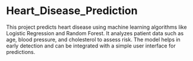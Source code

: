 # Heart_Disease_Prediction
This project predicts heart disease using machine learning algorithms like Logistic Regression and Random Forest. It analyzes patient data such as age, blood pressure, and cholesterol to assess risk. The model helps in early detection and can be integrated with a simple user interface for predictions.
